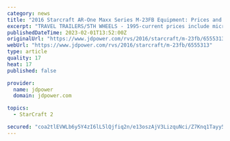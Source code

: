 ```yaml
---
category: news
title: "2016 Starcraft AR-One Maxx Series M-23FB Equipment: Prices and Specs"
excerpt: "TRAVEL TRAILERS/5TH WHEELS - 1995-current prices include microwave, air conditioner, awning and AM/FM cassette stereo. 1999 Travelstar models reflect a base price only. Only select options below that are in addition to standard equipment and equipment ..."
publishedDateTime: 2023-02-01T13:52:00Z
originalUrl: "https://www.jdpower.com/rvs/2016/starcraft/m-23fb/6555313"
webUrl: "https://www.jdpower.com/rvs/2016/starcraft/m-23fb/6555313"
type: article
quality: 17
heat: 17
published: false

provider:
  name: jdpower
  domain: jdpower.com

topics:
  - StarCraft 2

secured: "coa2tlEVWLb6y5Y4zI6lL5lQjfiq2n/e13oszAjV3LizquNci/Z7Knq1Tayy5k2zjz9tydl7BeLvUGqBuKdQNL6YmTwMQ7zE0rfGYs0WUhVklnMqUdGvdan1YYWouovvuNo/faO2c1ENEAFL9zeTOeuxptcx4c5UVzh3LslCxwa4Lb4xJYrYYFDwWcXiDzGsnbQ44MddIQDIOWqAIixw1jNwNj/XtgN1iQuI3s5Eh4RIPjGE31cB4M8z/0NUNCZus+iKV9Gb/w7IfURvJ4vin1pAdNk0QLYL5TzGCJaj0wjaRNhyxXk2oLpd+fCB2Npfb7n7dGlneNIQHiF2Z4imSHDSHKk2q2icOj8VEE25gG8=;Ay/+aYLPtmGX9o+AiIeGrQ=="
---
```


